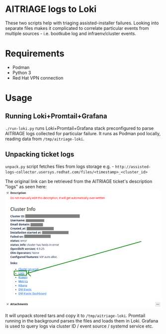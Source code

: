 AITRIAGE logs to Loki
====

These two scripts help with triaging assisted-installer failures. Looking into separate files makes it complicated to correlate particular events from multiple sources - i.e. bootkube log and infraenv/cluster events.

# Requirements

- Podman
- Python 3
- Red Hat VPN connection

# Usage

## Running Loki+Promtail+Grafana

`./run-loki.py` runs Loki+Promtail+Grafana stack preconfigured to parse AITRIAGE logs collected for particular failure. It runs as Podman pod locally, reading data from `/tmp/aitriage-loki`.

## Unpacking ticket logs

`unpack.py` script fetches files from logs storage e.g. - `http://assisted-logs-collector.usersys.redhat.com/files/<timestamp>_<cluster_id>`

The original link can be retrieved from the AITRIAGE ticket's description "logs" as seen here:
![](./doc/JiraLink.png)

It will unpack stored tars and copy it to `/tmp/aitriage-loki`. Promtail running in the background parses the files and loads them in Loki. Grafana is used to query logs via cluster ID / event source / systemd service etc.
